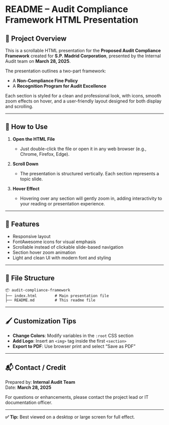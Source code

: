 # README – Audit Compliance Framework HTML Presentation

## 📄 Project Overview
This is a scrollable HTML presentation for the **Proposed Audit Compliance Framework** created for **S.P. Madrid Corporation**, presented by the Internal Audit team on **March 28, 2025**.

The presentation outlines a two-part framework:
- A **Non-Compliance Fine Policy**
- A **Recognition Program for Audit Excellence**

Each section is styled for a clean and professional look, with icons, smooth zoom effects on hover, and a user-friendly layout designed for both display and scrolling.

---

## 🚀 How to Use
1. **Open the HTML File**
   - Just double-click the file or open it in any web browser (e.g., Chrome, Firefox, Edge).

2. **Scroll Down**
   - The presentation is structured vertically. Each section represents a topic slide.

3. **Hover Effect**
   - Hovering over any section will gently zoom in, adding interactivity to your reading or presentation experience.

---

## 🧰 Features
- Responsive layout
- FontAwesome icons for visual emphasis
- Scrollable instead of clickable slide-based navigation
- Section hover zoom animation
- Light and clean UI with modern font and styling

---

## 📁 File Structure
```
📦 audit-compliance-framework
├── index.html        # Main presentation file
├── README.md         # This readme file
```

---

## 🖌️ Customization Tips
- **Change Colors**: Modify variables in the `:root` CSS section
- **Add Logo**: Insert an `<img>` tag inside the first `<section>`
- **Export to PDF**: Use browser print and select “Save as PDF”

---

## 📬 Contact / Credit
Prepared by: **Internal Audit Team**  
Date: **March 28, 2025**

For questions or enhancements, please contact the project lead or IT documentation officer.

---

**✅ Tip:** Best viewed on a desktop or large screen for full effect.
